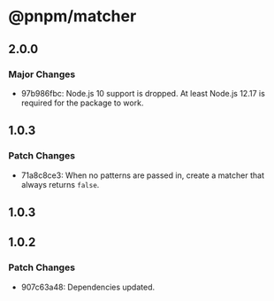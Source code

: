 # @pnpm/matcher

## 2.0.0

### Major Changes

- 97b986fbc: Node.js 10 support is dropped. At least Node.js 12.17 is required for the package to work.

## 1.0.3

### Patch Changes

- 71a8c8ce3: When no patterns are passed in, create a matcher that always returns `false`.

## 1.0.3

## 1.0.2

### Patch Changes

- 907c63a48: Dependencies updated.

